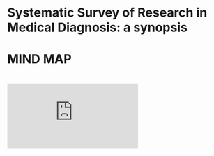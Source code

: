 # Systematic Survey of Research in Medical Diagnosis:  a synopsis
# MIND MAP
# <embed src="https://sumanbogati.github.io/Disease prediction system1R" type="application/pdf" />

